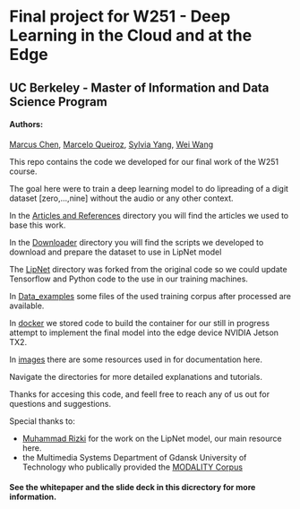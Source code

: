 # Final project for W251 -  Deep Learning in the Cloud and at the Edge 
## UC Berkeley - Master of Information and Data Science Program

#### Authors: 
[Marcus Chen](https://github.com/fa-mc),
[Marcelo Queiroz](https://github.com/MScatolin),
[Sylvia Yang](https://github.com/teleserv),
[Wei Wang](https://github.com/vivi11130704)

This repo contains the code we developed for our final work of the W251 course.

The goal here were to train a deep learning model to do lipreading of a digit dataset [zero,...,nine] without the audio or any other context. 

In the [Articles and References](https://github.com/MScatolin/W251_Final_Project_Say1-10/tree/master/Articles_n_References) directory you will find the articles we used to base this work.

In the [Downloader](https://github.com/MScatolin/W251_Final_Project_Say1-10/tree/master/Downloader) directory you will find the scripts we developed to download and prepare the dataset to use in LipNet model

The [LipNet](https://github.com/MScatolin/W251_Final_Project_Say1-10/tree/master/LipNet) directory was forked from the original code so we could update Tensorflow and Python code to the use in our training machines.

In [Data_examples](https://github.com/MScatolin/W251_Final_Project_Say1-10/tree/master/data_examples) some files of the used training corpus after processed are available.

In [docker](https://github.com/MScatolin/W251_Final_Project_Say1-10/tree/master/docker) we stored code to build the container for our still in progress attempt to implement the final model into the edge device NVIDIA Jetson TX2.

In [images](https://github.com/MScatolin/W251_Final_Project_Say1-10/tree/master/images) there are some resources used in for documentation here.




Navigate the directories for more detailed explanations and tutorials.

Thanks for accesing this code, and feell free to reach any of us out for questions and suggestions. 




Special thanks to:
* [Muhammad Rizki](https://github.com/rizkiarm) for the work on the LipNet model, our main resource here.
* the Multimedia Systems Department of Gdansk University of Technology who publically provided the [MODALITY Corpus](http://www.modality-corpus.org/)


#### See the whitepaper and the slide deck in this dicrectory for more information.
